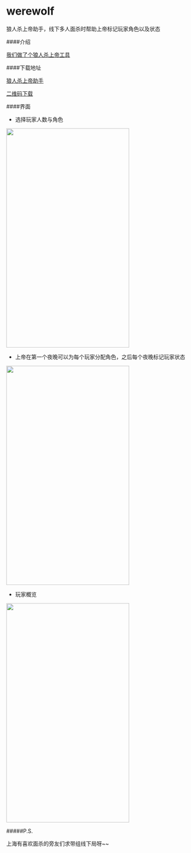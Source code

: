 # werewolf

狼人杀上帝助手，线下多人面杀时帮助上帝标记玩家角色以及状态

####介绍

[我们做了个狼人杀上帝工具](http://www.jianshu.com/p/2b6734a10a81)

####下载地址

[狼人杀上帝助手](https://github.com/mavsforlife/werewolf/releases/tag/1.0)

[二维码下载](http://fir.im/ltqf)

####界面

- 选择玩家人数与角色

<img src="https://raw.githubusercontent.com/mavsforlife/werewolf/master/app/src/main/assets/wolves_1.png" width = "324" height = "576"/>

- 上帝在第一个夜晚可以为每个玩家分配角色，之后每个夜晚标记玩家状态

<img src="https://raw.githubusercontent.com/mavsforlife/werewolf/master/app/src/main/assets/wolves_3.png" width = "324" height = "576"/>

- 玩家概览

<img src="https://raw.githubusercontent.com/mavsforlife/werewolf/master/app/src/main/assets/wolves_2.png" width = "324" height = "576"/>

#####P.S.

上海有喜欢面杀的旁友们求带组线下局呀~~